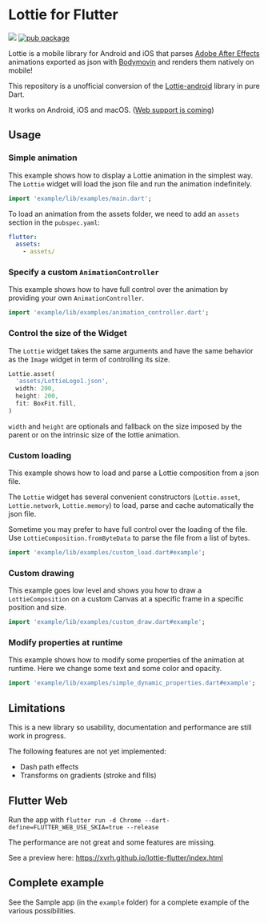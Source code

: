 # Lottie for Flutter

[![](https://github.com/xvrh/lottie-flutter/workflows/Lottie%20Flutter/badge.svg?branch=master)](https://github.com/xvrh/lottie-flutter)
[![pub package](https://img.shields.io/pub/v/lottie.svg)](https://pub.dev/packages/lottie)

Lottie is a mobile library for Android and iOS that parses [Adobe After Effects](http://www.adobe.com/products/aftereffects.html) 
animations exported as json with [Bodymovin](https://github.com/airbnb/lottie-web) and renders them natively on mobile!

This repository is a unofficial conversion of the [Lottie-android](https://github.com/airbnb/lottie-android) library in pure Dart. 

It works on Android, iOS and macOS. ([Web support is coming](https://github.com/xvrh/lottie-flutter#flutter-web))

## Usage

### Simple animation
This example shows how to display a Lottie animation in the simplest way.  
The `Lottie` widget will load the json file and run the animation indefinitely.

```dart
import 'example/lib/examples/main.dart';
```

To load an animation from the assets folder, we need to add an `assets` section in the `pubspec.yaml`:
```yaml
flutter:
  assets:
    - assets/
```

### Specify a custom `AnimationController`
This example shows how to have full control over the animation by providing your own `AnimationController`.

```dart
import 'example/lib/examples/animation_controller.dart';
```

### Control the size of the Widget
The `Lottie` widget takes the same arguments and have the same behavior as the `Image` widget
in term of controlling its size.
```dart
Lottie.asset(
  'assets/LottieLogo1.json',
  width: 200,
  height: 200,
  fit: BoxFit.fill,
)
```

`width` and `height` are optionals and fallback on the size imposed by the parent or on the intrinsic size of the lottie 
animation.

### Custom loading
This example shows how to load and parse a Lottie composition from a json file.  

The `Lottie` widget has several convenient constructors (`Lottie.asset`, `Lottie.network`, `Lottie.memory`) to load, parse and
cache automatically the json file.

Sometime you may prefer to have full control over the loading of the file. Use `LottieComposition.fromByteData` to 
parse the file from a list of bytes.
```dart
import 'example/lib/examples/custom_load.dart#example';
```

### Custom drawing
This example goes low level and shows you how to draw a `LottieComposition` on a custom Canvas at a specific frame in 
a specific position and size.

````dart
import 'example/lib/examples/custom_draw.dart#example';
````

### Modify properties at runtime
This example shows how to modify some properties of the animation at runtime. Here we change some text
and some color and opacity.

````dart
import 'example/lib/examples/simple_dynamic_properties.dart#example';
````

## Limitations
This is a new library so usability, documentation and performance are still work in progress.

The following features are not yet implemented:
- Dash path effects
- Transforms on gradients (stroke and fills)

## Flutter Web
Run the app with `flutter run -d Chrome --dart-define=FLUTTER_WEB_USE_SKIA=true --release`

The performance are not great and some features are missing.

See a preview here: https://xvrh.github.io/lottie-flutter/index.html

## Complete example
See the Sample app (in the `example` folder) for a complete example of the various possibilities.
